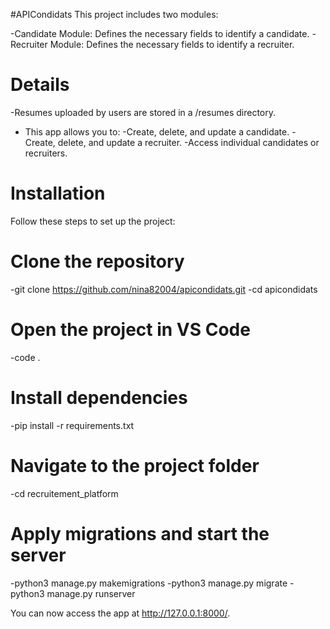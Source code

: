 #APICondidats
This project includes two modules:

-Candidate Module: Defines the necessary fields to identify a candidate.
-Recruiter Module: Defines the necessary fields to identify a recruiter.
# Details
-Resumes uploaded by users are stored in a /resumes directory.
* This app allows you to:
-Create, delete, and update a candidate.
-Create, delete, and update a recruiter.
-Access individual candidates or recruiters.
# Installation
Follow these steps to set up the project:

# Clone the repository
-git clone https://github.com/nina82004/apicondidats.git
-cd apicondidats

# Open the project in VS Code
-code .

# Install dependencies
-pip install -r requirements.txt

# Navigate to the project folder
-cd recruitement_platform

# Apply migrations and start the server
-python3 manage.py makemigrations
-python3 manage.py migrate
-python3 manage.py runserver

You can now access the app at http://127.0.0.1:8000/.

